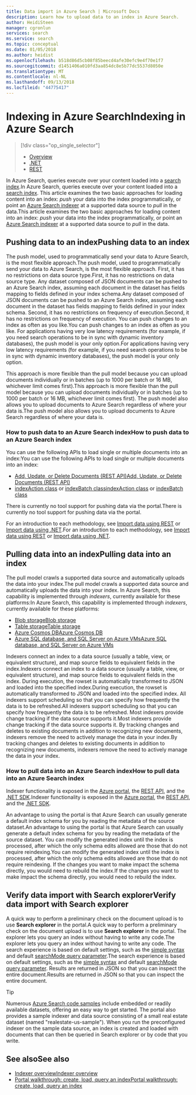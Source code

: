 ```yaml
---
title: Data import in Azure Search | Microsoft Docs
description: Learn how to upload data to an index in Azure Search.
author: HeidiSteen
manager: cgronlun
services: search
ms.service: search
ms.topic: conceptual
ms.date: 01/05/2018
ms.author: heidist
ms.openlocfilehash: b518d86d5cb08f85beecd4afe30efc9e4f70e1f7
ms.sourcegitcommit: d1451406a010fd3aa854dc8e5b77dc5537d8050e
ms.translationtype: MT
ms.contentlocale: nl-NL
ms.lasthandoff: 09/13/2018
ms.locfileid: "44775417"
---
```

# <a name="indexing-in-azure-search"></a><span data-ttu-id="56fa8-103">Indexing in Azure Search</span><span class="sxs-lookup"><span data-stu-id="56fa8-103">Indexing in Azure Search</span></span>
> [!div class="op_single_selector"]
> * [Overview](search-what-is-data-import.md)
> * [.NET](search-import-data-dotnet.md)
> * [REST](search-import-data-rest-api.md)
> 
> 

<span data-ttu-id="56fa8-107">In Azure Search, queries execute over your content loaded into a [search index](search-what-is-an-index.md).</span><span class="sxs-lookup"><span data-stu-id="56fa8-107">In Azure Search, queries execute over your content loaded into a [search index](search-what-is-an-index.md).</span></span> <span data-ttu-id="56fa8-108">This article examines the two basic approaches for loading content into an index: *push* your data into the index programmatically, or point an [Azure Search indexer](search-indexer-overview.md) at a supported data source to *pull* in the data.</span><span class="sxs-lookup"><span data-stu-id="56fa8-108">This article examines the two basic approaches for loading content into an index: *push* your data into the index programmatically, or point an [Azure Search indexer](search-indexer-overview.md) at a supported data source to *pull* in the data.</span></span>

## <a name="pushing-data-to-an-index"></a><span data-ttu-id="56fa8-109">Pushing data to an index</span><span class="sxs-lookup"><span data-stu-id="56fa8-109">Pushing data to an index</span></span>
<span data-ttu-id="56fa8-110">The push model, used to programmatically send your data to Azure Search, is the most flexible approach.</span><span class="sxs-lookup"><span data-stu-id="56fa8-110">The push model, used to programmatically send your data to Azure Search, is the most flexible approach.</span></span> <span data-ttu-id="56fa8-111">First, it has no restrictions on data source type.</span><span class="sxs-lookup"><span data-stu-id="56fa8-111">First, it has no restrictions on data source type.</span></span> <span data-ttu-id="56fa8-112">Any dataset composed of JSON documents can be pushed to an Azure Search index, assuming each document in the dataset has fields mapping to fields defined in your index schema.</span><span class="sxs-lookup"><span data-stu-id="56fa8-112">Any dataset composed of JSON documents can be pushed to an Azure Search index, assuming each document in the dataset has fields mapping to fields defined in your index schema.</span></span> <span data-ttu-id="56fa8-113">Second, it has no restrictions on frequency of execution.</span><span class="sxs-lookup"><span data-stu-id="56fa8-113">Second, it has no restrictions on frequency of execution.</span></span> <span data-ttu-id="56fa8-114">You can push changes to an index as often as you like.</span><span class="sxs-lookup"><span data-stu-id="56fa8-114">You can push changes to an index as often as you like.</span></span> <span data-ttu-id="56fa8-115">For applications having very low latency requirements (for example, if you need search operations to be in sync with dynamic inventory databases), the push model is your only option.</span><span class="sxs-lookup"><span data-stu-id="56fa8-115">For applications having very low latency requirements (for example, if you need search operations to be in sync with dynamic inventory databases), the push model is your only option.</span></span>

<span data-ttu-id="56fa8-116">This approach is more flexible than the pull model because you can upload documents individually or in batches (up to 1000 per batch or 16 MB, whichever limit comes first).</span><span class="sxs-lookup"><span data-stu-id="56fa8-116">This approach is more flexible than the pull model because you can upload documents individually or in batches (up to 1000 per batch or 16 MB, whichever limit comes first).</span></span> <span data-ttu-id="56fa8-117">The push model also allows you to upload documents to Azure Search regardless of where your data is.</span><span class="sxs-lookup"><span data-stu-id="56fa8-117">The push model also allows you to upload documents to Azure Search regardless of where your data is.</span></span>

### <a name="how-to-push-data-to-an-azure-search-index"></a><span data-ttu-id="56fa8-118">How to push data to an Azure Search index</span><span class="sxs-lookup"><span data-stu-id="56fa8-118">How to push data to an Azure Search index</span></span>

<span data-ttu-id="56fa8-119">You can use the following APIs to load single or multiple documents into an index:</span><span class="sxs-lookup"><span data-stu-id="56fa8-119">You can use the following APIs to load single or multiple documents into an index:</span></span>

+ [<span data-ttu-id="56fa8-120">Add, Update, or Delete Documents (REST API)</span><span class="sxs-lookup"><span data-stu-id="56fa8-120">Add, Update, or Delete Documents (REST API)</span></span>](https://docs.microsoft.com/rest/api/searchservice/AddUpdate-or-Delete-Documents)
+ <span data-ttu-id="56fa8-121">[indexAction class](https://docs.microsoft.com/dotnet/api/microsoft.azure.search.models.indexaction?view=azure-dotnet) or [indexBatch class](https://docs.microsoft.com/dotnet/api/microsoft.azure.search.models.indexbatch?view=azure-dotnet)</span><span class="sxs-lookup"><span data-stu-id="56fa8-121">[indexAction class](https://docs.microsoft.com/dotnet/api/microsoft.azure.search.models.indexaction?view=azure-dotnet) or [indexBatch class](https://docs.microsoft.com/dotnet/api/microsoft.azure.search.models.indexbatch?view=azure-dotnet)</span></span> 

<span data-ttu-id="56fa8-122">There is currently no tool support for pushing data via the portal.</span><span class="sxs-lookup"><span data-stu-id="56fa8-122">There is currently no tool support for pushing data via the portal.</span></span>

<span data-ttu-id="56fa8-123">For an introduction to each methodology, see [Import data using REST](search-import-data-rest-api.md) or [Import data using .NET](search-import-data-dotnet.md).</span><span class="sxs-lookup"><span data-stu-id="56fa8-123">For an introduction to each methodology, see [Import data using REST](search-import-data-rest-api.md) or [Import data using .NET](search-import-data-dotnet.md).</span></span>


## <a name="pulling-data-into-an-index"></a><span data-ttu-id="56fa8-124">Pulling data into an index</span><span class="sxs-lookup"><span data-stu-id="56fa8-124">Pulling data into an index</span></span>
<span data-ttu-id="56fa8-125">The pull model crawls a supported data source and automatically uploads the data into your index.</span><span class="sxs-lookup"><span data-stu-id="56fa8-125">The pull model crawls a supported data source and automatically uploads the data into your index.</span></span> <span data-ttu-id="56fa8-126">In Azure Search, this capability is implemented through *indexers*, currently available for these platforms:</span><span class="sxs-lookup"><span data-stu-id="56fa8-126">In Azure Search, this capability is implemented through *indexers*, currently available for these platforms:</span></span>

+ [<span data-ttu-id="56fa8-127">Blob storage</span><span class="sxs-lookup"><span data-stu-id="56fa8-127">Blob storage</span></span>](search-howto-indexing-azure-blob-storage.md)
+ [<span data-ttu-id="56fa8-128">Table storage</span><span class="sxs-lookup"><span data-stu-id="56fa8-128">Table storage</span></span>](search-howto-indexing-azure-tables.md)
+ [<span data-ttu-id="56fa8-129">Azure Cosmos DB</span><span class="sxs-lookup"><span data-stu-id="56fa8-129">Azure Cosmos DB</span></span>](http://aka.ms/documentdb-search-indexer)
+ [<span data-ttu-id="56fa8-130">Azure SQL database, and SQL Server on Azure VMs</span><span class="sxs-lookup"><span data-stu-id="56fa8-130">Azure SQL database, and SQL Server on Azure VMs</span></span>](search-howto-connecting-azure-sql-database-to-azure-search-using-indexers.md)

<span data-ttu-id="56fa8-131">Indexers connect an index to a data source (usually a table, view, or equivalent structure), and map source fields to equivalent fields in the index.</span><span class="sxs-lookup"><span data-stu-id="56fa8-131">Indexers connect an index to a data source (usually a table, view, or equivalent structure), and map source fields to equivalent fields in the index.</span></span> <span data-ttu-id="56fa8-132">During execution, the rowset is automatically transformed to JSON and loaded into the specified index.</span><span class="sxs-lookup"><span data-stu-id="56fa8-132">During execution, the rowset is automatically transformed to JSON and loaded into the specified index.</span></span> <span data-ttu-id="56fa8-133">All indexers support scheduling so that you can specify how frequently the data is to be refreshed.</span><span class="sxs-lookup"><span data-stu-id="56fa8-133">All indexers support scheduling so that you can specify how frequently the data is to be refreshed.</span></span> <span data-ttu-id="56fa8-134">Most indexers provide change tracking if the data source supports it.</span><span class="sxs-lookup"><span data-stu-id="56fa8-134">Most indexers provide change tracking if the data source supports it.</span></span> <span data-ttu-id="56fa8-135">By tracking changes and deletes to existing documents in addition to recognizing new documents, indexers remove the need to actively manage the data in your index.</span><span class="sxs-lookup"><span data-stu-id="56fa8-135">By tracking changes and deletes to existing documents in addition to recognizing new documents, indexers remove the need to actively manage the data in your index.</span></span> 


### <a name="how-to-pull-data-into-an-azure-search-index"></a><span data-ttu-id="56fa8-136">How to pull data into an Azure Search index</span><span class="sxs-lookup"><span data-stu-id="56fa8-136">How to pull data into an Azure Search index</span></span>

<span data-ttu-id="56fa8-137">Indexer functionality is exposed in the [Azure portal](search-import-data-portal.md), the [REST API](/rest/api/searchservice/Indexer-operations), and the [.NET SDK](/dotnet/api/microsoft.azure.search.indexersoperationsextensions).</span><span class="sxs-lookup"><span data-stu-id="56fa8-137">Indexer functionality is exposed in the [Azure portal](search-import-data-portal.md), the [REST API](/rest/api/searchservice/Indexer-operations), and the [.NET SDK](/dotnet/api/microsoft.azure.search.indexersoperationsextensions).</span></span> 

<span data-ttu-id="56fa8-138">An advantage to using the portal is that Azure Search can usually generate a default index schema for you by reading the metadata of the source dataset.</span><span class="sxs-lookup"><span data-stu-id="56fa8-138">An advantage to using the portal is that Azure Search can usually generate a default index schema for you by reading the metadata of the source dataset.</span></span> <span data-ttu-id="56fa8-139">You can modify the generated index until the index is processed, after which the only schema edits allowed are those that do not require reindexing.</span><span class="sxs-lookup"><span data-stu-id="56fa8-139">You can modify the generated index until the index is processed, after which the only schema edits allowed are those that do not require reindexing.</span></span> <span data-ttu-id="56fa8-140">If the changes you want to make impact the schema directly, you would need to rebuild the index.</span><span class="sxs-lookup"><span data-stu-id="56fa8-140">If the changes you want to make impact the schema directly, you would need to rebuild the index.</span></span> 

## <a name="verify-data-import-with-search-explorer"></a><span data-ttu-id="56fa8-141">Verify data import with Search explorer</span><span class="sxs-lookup"><span data-stu-id="56fa8-141">Verify data import with Search explorer</span></span>

<span data-ttu-id="56fa8-142">A quick way to perform a preliminary check on the document upload is to use **Search explorer** in the portal.</span><span class="sxs-lookup"><span data-stu-id="56fa8-142">A quick way to perform a preliminary check on the document upload is to use **Search explorer** in the portal.</span></span> <span data-ttu-id="56fa8-143">The explorer lets you query an index without having to write any code.</span><span class="sxs-lookup"><span data-stu-id="56fa8-143">The explorer lets you query an index without having to write any code.</span></span> <span data-ttu-id="56fa8-144">The search experience is based on default settings, such as the [simple syntax](/rest/api/searchservice/simple-query-syntax-in-azure-search) and default [searchMode query parameter](/rest/api/searchservice/search-documents).</span><span class="sxs-lookup"><span data-stu-id="56fa8-144">The search experience is based on default settings, such as the [simple syntax](/rest/api/searchservice/simple-query-syntax-in-azure-search) and default [searchMode query parameter](/rest/api/searchservice/search-documents).</span></span> <span data-ttu-id="56fa8-145">Results are returned in JSON so that you can inspect the entire document.</span><span class="sxs-lookup"><span data-stu-id="56fa8-145">Results are returned in JSON so that you can inspect the entire document.</span></span>

> [!TIP]
> Numerous [Azure Search code samples](https://github.com/Azure-Samples/?utf8=%E2%9C%93&query=search) include embedded or readily available datasets, offering an easy way to get started. The portal also provides a sample indexer and data source consisting of a small real estate dataset (named "realestate-us-sample"). When you run the preconfigured indexer on the sample data source, an index is created and loaded with documents that can then be queried in Search explorer or by code that you write.

## <a name="see-also"></a><span data-ttu-id="56fa8-149">See also</span><span class="sxs-lookup"><span data-stu-id="56fa8-149">See also</span></span>

+ [<span data-ttu-id="56fa8-150">Indexer overview</span><span class="sxs-lookup"><span data-stu-id="56fa8-150">Indexer overview</span></span>](search-indexer-overview.md)
+ [<span data-ttu-id="56fa8-151">Portal walkthrough: create, load, query an index</span><span class="sxs-lookup"><span data-stu-id="56fa8-151">Portal walkthrough: create, load, query an index</span></span>](search-get-started-portal.md)
